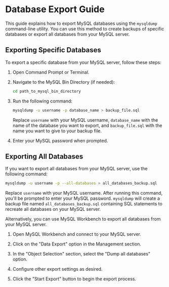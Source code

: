 # Database Export Guide

This guide explains how to export MySQL databases using the `mysqldump` command-line utility. You can use this method to create backups of specific databases or export all databases from your MySQL server.

## Exporting Specific Databases

To export a specific database from your MySQL server, follow these steps:

1. Open Command Prompt or Terminal.

2. Navigate to the MySQL Bin Directory (if needed):
   ```sh
   cd path_to_mysql_bin_directory
   ```

3. Run the following command:
   ```sh
   mysqldump -u username -p database_name > backup_file.sql
   ```
   Replace `username` with your MySQL username, `database_name` with the name of the database you want to export, and `backup_file.sql` with the name you want to give to your backup file.

4. Enter your MySQL password when prompted.

## Exporting All Databases

If you want to export all databases from your MySQL server, use the following command:

```sh
mysqldump -u username -p --all-databases > all_databases_backup.sql
```

Replace `username` with your MySQL username. After running this command, you'll be prompted to enter your MySQL password. `mysqldump` will create a backup file named `all_databases_backup.sql` containing SQL statements to recreate all databases on your MySQL server.

Alternatively, you can use MySQL Workbench to export all databases from your MySQL server.

1. Open MySQL Workbench and connect to your MySQL server.

2. Click on the "Data Export" option in the Management section.

3. In the "Object Selection" section, select the "Dump all databases" option.

4. Configure other export settings as desired.

5. Click the "Start Export" button to begin the export process.
